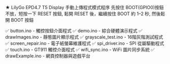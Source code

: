 ★ LilyGo EPD4.7 T5 Display 手動上傳程式模式程序
先按住 BOOT(GPIO0)按鈕不放，短按一下 RESET 按鈕, 鬆開 RESET 後，繼續按住 BOOT 約 1–2 秒, 然後鬆開 BOOT 按鈕

✅ button.ino - 觸控按鈕介面程式
✅ demo.ino - 綜合硬體演示程式
✅ drawImages.ino - 靜態圖片顯示程式
✅ grayscale_test.ino - 16階灰階測試程式
✅ screen_repair.ino - 電子紙螢幕維護程式
✅ spi_driver.ino - SPI 從屬驅動程式
✅ touch.ino - GT911 觸控介面程式
✅ wifi_sync.ino - WiFi 圖片同步系統
✅ drawExample.ino - 網頁控制器與遊戲平台
